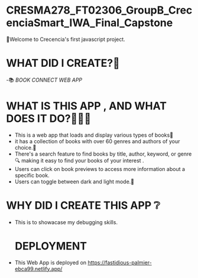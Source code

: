 # CRESMA278_FT02306_GroupB_CrecenciaSmart_IWA_Final_Capstone
👋Welcome to Crecencia's first javascript project. 
# WHAT DID I CREATE?🤔
-📚 *BOOK CONNECT WEB APP*
# WHAT IS THIS APP , AND WHAT DOES IT DO?🤷🏾‍♀️
- This is a web app that loads and display various types of books📖
- it has a collection of books with over 60 genres and authors of your choice.🔀
- There's a search feature to find books by title, author, keyword, or genre 🔍
  making it easy to find your books of your interest .
-  Users can click on book previews to access more information about a specific book.
-  Users can toggle between dark and light mode.🔦
  # WHY DID I CREATE THIS APP ❔
- This is to showacase my debugging skills.
   # DEPLOYMENT
- This Web App is deployed on https://fastidious-palmier-ebca99.netlify.app/
